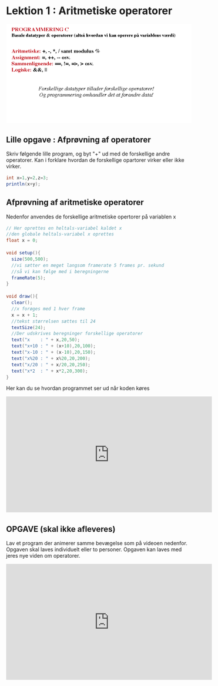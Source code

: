 # Lektion 1 : Aritmetiske operatorer


![opertorer](operatorer.png)

## Lille opgave : Afprøvning af operatorer

Skriv følgende lille program, og byt "+" ud med de forskellige andre operatorer.
Kan i forklare hvordan de forskellige opartorer virker eller ikke virker.

```java
int x=1,y=2,z=3;
println(x+y);
```

## Afprøvning af aritmetiske operatorer

Nedenfor anvendes de forskellige aritmetiske opertorer på variablen x

```java
// Her oprettes en heltals-variabel kaldet x
//den globale heltals-variabel x oprettes
float x = 0;

void setup(){
  size(500,500);
  //vi sætter en meget langsom framerate 5 frames pr. sekund
  //så vi kan følge med i beregningerne
  frameRate(5);
}

void draw(){
  clear();
  //x forøges med 1 hver frame
  x = x + 1;
  //tekst størrelsen sættes til 24
  textSize(24);
  //Der udskrives beregninger forskellige operatorer
  text("x    : " + x,20,50);
  text("x+10 : " + (x+10),20,100);
  text("x-10 : " + (x-10),20,150);
  text("x%20 : " + x%20,20,200);
  text("x/20 : " + x/20,20,250);
  text("x*2  : " + x*2,20,300);  
}

```

Her kan du se hvordan programmet ser ud når koden køres

<iframe width="560" height="315" src="https://www.youtube.com/embed/VwrCbH5OnyY" title="YouTube video player" frameborder="0" allow="accelerometer; autoplay; clipboard-write; encrypted-media; gyroscope; picture-in-picture" allowfullscreen></iframe>

## OPGAVE (skal ikke afleveres)

Lav et program der animerer samme bevægelse som på videoen nedenfor.
Opgaven skal laves individuelt eller to personer.
Opgaven kan laves med jeres nye viden om operatorer.

<iframe width="560" height="315" src="https://www.youtube.com/embed/SMWVamMPT_c" title="YouTube video player" frameborder="0" allow="accelerometer; autoplay; clipboard-write; encrypted-media; gyroscope; picture-in-picture" allowfullscreen></iframe> 
